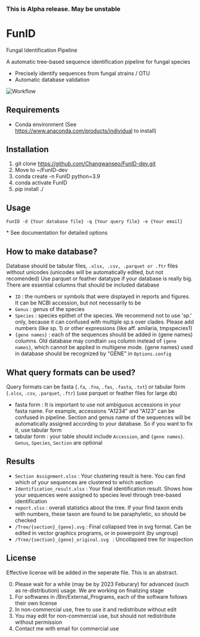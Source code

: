 ### This is Alpha release. May be unstable

# FunID
Fungal Identification Pipeline

A automatic tree-based sequence identification pipeline for fungal species

- Precisely identify sequences from fungal strains / OTU
- Automatic database validation


![Workflow](https://user-images.githubusercontent.com/64393882/165916028-48f86e26-76a2-4e98-a066-d3372bb6ba61.png)


## Requirements
- Conda environment (See https://www.anaconda.com/products/individual to install)

## Installation
1. git clone https://github.com/Changwanseo/FunID-dev.git
2. Move to ~/FunID-dev
3. conda create -n FunID python=3.9
4. conda activate FunID
5. pip install ./

## Usage
```FunID -d {Your database file} -q {Your query file} -e {Your email}```

\* See documentation for detailed options 



<!--### GUI mode (\*Currently under development)
1. Go to ~/FunID-dev
2. ```streamlit run FunID_GUI.py```
* GUI run is on experimental
* If you want to edit GUI options, edit ```Option_manager.xlsx``` and variables in ```FunID_GUI.py```

### Server mode (\* Currently under development)-->



## How to make database?
Database should be tabular files, ```.xlsx, .csv, .parquet or .ftr``` files without unicodes (unicodes will be automatically edited, but not recomended)
Use parquet or feather datatype if your database is really big.
There are essential columns that should be included database
- ```ID``` : the numbers or symbols that were displayed in reports and figures. It can be NCBI accession, but not necessarily to be
- ```Genus``` : genus of the species
- ```Species``` : species epithet of the species. We recommend not to use 'sp.' only, because it can confused with multiple sp.s over clades. Please add numbers (like sp. 1) or other expressions (like aff. amilaria, tmpspecies1)
- ```{gene names}``` : each of the sequences should be added in {gene names} columns. Old database may condtain ```seq``` column instead of ```{gene names}```, which cannot be applied in multigene mode. {gene names} used in database should be recognized by "GENE" in ```Options.config```  


## What query formats can be used?
Query formats can be fasta (```.fa```, ```.fna```, ```.fas```, ```.fasta```, ```.txt```)
or tabular form (```.xlsx```, ```.csv```,  ```.parquet```, ```.ftr```) (use parquet or feather files for large db)

- fasta form : It is important to use not ambiguous accessions in your fasta name. For example, accessions "A1234" and "A123" can be confused in pipeline. Section and genus name of the sequences will be automatically assigned according to your database. So if you want to fix it, use tabular form
- tabular form : your table should include ```Accession```, and ```{gene names}```. ```Genus```, ```Species```, ```Section``` are optional


<!--## Tips for method selection
* SEARCH_METHOD : blast is faster for smaller dataset, while mmseqs are faster in huge dataset, but consumes a lot of memory
* ALIGNMENT_METHOD : currently mafft is only available.
* TRIMMING_METHOD : use trimal or gblocks, in your favor. gblocks usally cuts more, but can be differ by advanced option. Use none if you have enough time and resource for calculation
* MODEL_METHOD : model method is currently not working good enough please wait
* TREE_METHOD : fasttree is fastest, but least accurate (However, still a lot accurate than NJ tree). It is treated that iqtree is faster but slightly less accurate than raxml, but iqtree requires at least 1000 bootstrap. So in case of speed, raxml could be a little bit faster when low bootstrap selected-->

## Results
* ```Section Assignment.xlsx``` : Your clustering result is here. You can find which of your sequences are clustered to which section 
* ```Identification_result.xlsx``` : Your final identification result. Shows how your sequences were assigned to species level through tree-based identification
* ```report.xlsx``` : overall statistics about the tree. If your find taxon ends with numbers, these taxon are found to be paraphyletic, so should be checked
* ```/Tree/{section}_{gene}.svg``` : Final collapsed tree in svg format. Can be edited in vector graphics programs, or in powerpoint (by ungroup)
* ```/Tree/{section}_{gene}_original.svg ``` : Uncollapsed tree for inspection

## License
Effective license will be added in the seperate file. This is an abstract.

0. Please wait for a while (may be by 2023 Feburary) for advanced (such as re-distribution) usage. We are working on finalizing stage
1. For softwares in /Bin/External_Programs, each of the software follows their own license 
2. In non-commercial use, free to use it and redistribute without edit
3. You may edit for non-commercial use, but should not redistribute without permission
4. Contact me with email for commercial use

